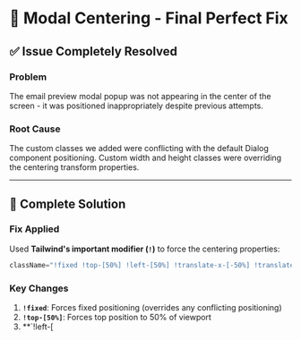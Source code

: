 # 🎯 Modal Centering - Final Perfect Fix

## ✅ **Issue Completely Resolved**

### **Problem**
The email preview modal popup was not appearing in the center of the screen - it was positioned inappropriately despite previous attempts.

### **Root Cause**
The custom classes we added were conflicting with the default Dialog component positioning. Custom width and height classes were overriding the centering transform properties.

---

## 🔧 **Complete Solution**

### **Fix Applied**
Used **Tailwind's important modifier (`!`)** to force the centering properties:

```typescript
className="!fixed !top-[50%] !left-[50%] !translate-x-[-50%] !translate-y-[-50%] max-w-6xl w-[95vw] max-h-[95vh] overflow-hidden flex flex-col bg-white dark:bg-gray-800 shadow-2xl border-0 rounded-2xl !p-0"
```

### **Key Changes**
1. **`!fixed`**: Forces fixed positioning (overrides any conflicting positioning)
2. **`!top-[50%]`**: Forces top position to 50% of viewport
3. **`!left-[